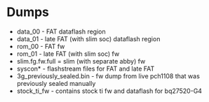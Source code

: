 # Dumps

* data_00 - FAT dataflash region
* data_01 - late FAT (with slim soc) dataflash region
* rom_00 - FAT fw
* rom_01 - late FAT (with slim soc) fw
* slim.fg.fw.full = slim (with separate abby) fw
* syscon* - flashstream files for FAT and late FAT
* 3g_previously_sealed.bin - fw dump from live pch1108 that was previously sealed manually
* stock_ti_fw - contains stock ti fw and dataflash for bq27520-G4
